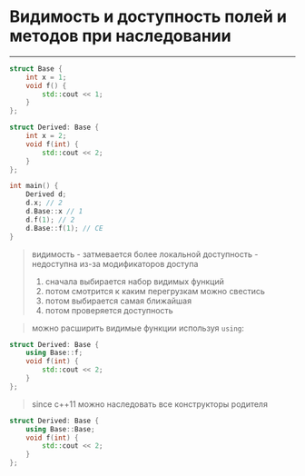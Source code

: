 # Видимость и доступность полей и методов при наследовании
***

```c++
struct Base {
    int x = 1;
    void f() {
        std::cout << 1;
    }
};

struct Derived: Base {
    int x = 2;
    void f(int) {
        std::cout << 2;
    }
};

int main() {
    Derived d;
    d.x; // 2
    d.Base::x // 1
    d.f(1); // 2
    d.Base::f(1); // CE
}
```


> видимость - затмевается более локальной
> доступность - недоступна из-за модификаторов доступа
> 
> 
> 1. сначала выбирается набор видимых функций
> 2. потом смотрится к каким перегрузкам можно свестись
> 3. потом выбирается самая ближайшая
> 4. потом проверяется доступность

> можно расширить видимые функции используя ``using``:

```c++
struct Derived: Base {
    using Base::f;
    void f(int) {
        std::cout << 2;
    }
};
```

> since c++11 можно наследовать все конструкторы родителя
```c++
struct Derived: Base {
    using Base::Base;
    void f(int) {
        std::cout << 2;
    }
};
```